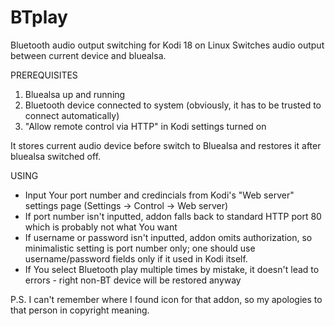 # BTplay
Bluetooth audio output switching for Kodi 18 on Linux
Switches audio output between current device and bluealsa.

PREREQUISITES
1. Bluealsa up and running
2. Bluetooth device connected to system (obviously, it has to be trusted to connect automatically)
3. "Allow remote control via HTTP" in Kodi settings turned on

It stores current audio device before switch to Bluealsa and restores it after bluealsa switched off.

USING
- Input Your port number and credincials from Kodi's "Web server" settings page (Settings -> Control -> Web server)
- If port number isn't inputted, addon falls back to standard HTTP port 80 which is probably not what You want
- If username or password isn't inputted, addon omits authorization, so minimalistic setting is port number only; 
  one should use username/password fields only if it used in Kodi itself.
- If You select Bluetooth play multiple times by mistake, it doesn't lead to errors - right non-BT device will be restored anyway

P.S. I can't remember where I found icon for that addon, so my apologies to that person in copyright meaning.
